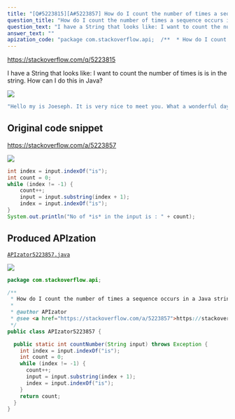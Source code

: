 ```yaml
---
title: "[Q#5223815][A#5223857] How do I count the number of times a sequence occurs in a Java string?"
question_title: "How do I count the number of times a sequence occurs in a Java string?"
question_text: "I have a String that looks like: I want to count the number of times is is in the string. How can I do this in Java?"
answer_text: ""
apization_code: "package com.stackoverflow.api;  /**  * How do I count the number of times a sequence occurs in a Java string?  *  * @author APIzator  * @see <a href=\"https://stackoverflow.com/a/5223857\">https://stackoverflow.com/a/5223857</a>  */ public class APIzator5223857 {    public static int countNumber(String input) throws Exception {     int index = input.indexOf(\"is\");     int count = 0;     while (index != -1) {       count++;       input = input.substring(index + 1);       index = input.indexOf(\"is\");     }     return count;   } }"
---
```


https://stackoverflow.com/q/5223815

I have a String that looks like:
I want to count the number of times is is in the string.
How can I do this in Java?


<div class="code-logo"><img src="/stackoverflow.png" /></div>

```java
"Hello my is Joeseph. It is very nice to meet you. What a wonderful day it is!".
```


## Original code snippet

https://stackoverflow.com/a/5223857



<div class="code-logo"><img src="/stackoverflow.png" /></div>

```java
int index = input.indexOf("is");
int count = 0;
while (index != -1) {
    count++;
    input = input.substring(index + 1);
    index = input.indexOf("is");
}
System.out.println("No of *is* in the input is : " + count);
```

## Produced APIzation

[`APIzator5223857.java`](https://github.com/pasqualesalza/apization-temp-data/raw/master/search/APIzator5223857.java)

<div class="code-logo"><img src="/apizator.png" /></div>

```java
package com.stackoverflow.api;

/**
 * How do I count the number of times a sequence occurs in a Java string?
 *
 * @author APIzator
 * @see <a href="https://stackoverflow.com/a/5223857">https://stackoverflow.com/a/5223857</a>
 */
public class APIzator5223857 {

  public static int countNumber(String input) throws Exception {
    int index = input.indexOf("is");
    int count = 0;
    while (index != -1) {
      count++;
      input = input.substring(index + 1);
      index = input.indexOf("is");
    }
    return count;
  }
}

```